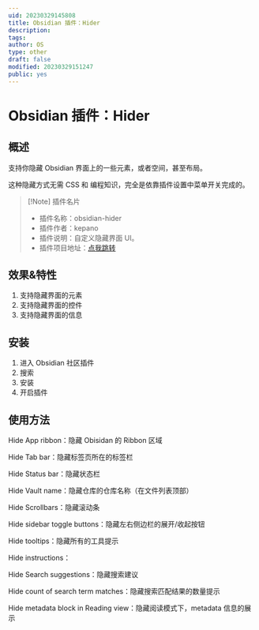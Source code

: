 ```yaml
---
uid: 20230329145808
title: Obsidian 插件：Hider
description:
tags:
author: OS
type: other
draft: false
modified: 20230329151247
public: yes
---
```


# Obsidian 插件：Hider

## 概述

支持你隐藏 Obsidian 界面上的一些元素，或者空间，甚至布局。

这种隐藏方式无需 CSS 和 编程知识，完全是依靠插件设置中菜单开关完成的。

> [!Note] 插件名片
> -   插件名称：obsidian-hider
> -   插件作者：kepano
> -   插件说明：自定义隐藏界面 UI。
> -   插件项目地址：[点我跳转](https://github.com/kepano/obsidian-hider)

## 效果&特性

1. 支持隐藏界面的元素
2. 支持隐藏界面的控件
3. 支持隐藏界面的信息

## 安装

1. 进入 Obsidian 社区插件
2. 搜索
3. 安装
4. 开启插件

## 使用方法

Hide App ribbon：隐藏 Obisidan 的 Ribbon 区域

Hide Tab bar：隐藏标签页所在的标签栏

Hide Status bar：隐藏状态栏

Hide Vault name：隐藏仓库的仓库名称（在文件列表顶部）

Hide Scrollbars：隐藏滚动条

Hide sidebar toggle buttons：隐藏左右侧边栏的展开/收起按钮

Hide tooltips：隐藏所有的工具提示

Hide instructions：

Hide Search suggestions：隐藏搜索建议

Hide count of search term matches：隐藏搜索匹配结果的数量提示

Hide metadata block in Reading view：隐藏阅读模式下，metadata 信息的展示
